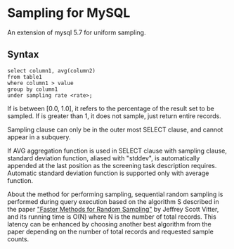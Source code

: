 Sampling for MySQL
======================

An extension of mysql 5.7 for uniform sampling.



Syntax
------

    select column1, avg(column2)
    from table1
    where column1 > value
    group by column1
    under sampling rate <rate>;


If <rate> is between [0.0, 1.0], it refers to the percentage of the result set to be sampled. If <rate> is greater than 1, it does not sample, just return entire records. 

Sampling clause can only be in the outer most SELECT clause, and cannot appear in a subquery.

If AVG aggregation function is used in SELECT clause with sampling clause, standard deviation function, aliased with "stddev", is automatically appended at the last position as the screening task description requires. Automatic standard deviation function is supported only with average function.

About the method for performing sampling, sequential random sampling is performed during query execution based on the algorithm S described in the paper ["Faster Methods for Random Sampling"](http://www.mathcs.emory.edu/~cheung/papers/StreamDB/RandomSampling/1984-Vitter-Faster-random-sampling.pdf) by Jeffrey Scott Vitter, and its running time is O(N) where N is the number of total records. This latency can be enhanced by choosing another best algorithm from the paper depending on the number of total records and requested sample counts.
